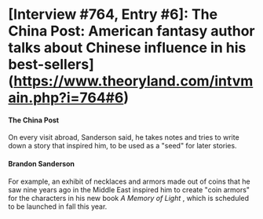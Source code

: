 # [Interview #764, Entry #6]: The China Post: American fantasy author talks about Chinese influence in his best-sellers](https://www.theoryland.com/intvmain.php?i=764#6)

#### The China Post

On every visit abroad, Sanderson said, he takes notes and tries to write down a story that inspired him, to be used as a "seed" for later stories.

#### Brandon Sanderson

For example, an exhibit of necklaces and armors made out of coins that he saw nine years ago in the Middle East inspired him to create "coin armors" for the characters in his new book
*A Memory of Light*
, which is scheduled to be launched in fall this year.

